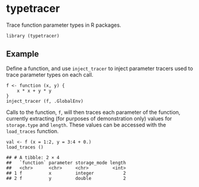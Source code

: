 # typetracer

Trace function parameter types in R packages.

    library (typetracer)

## Example

Define a function, and use `inject_tracer` to inject parameter tracers
used to trace parameter types on each call.

    f <- function (x, y) {
        x * x + y * y
    }
    inject_tracer (f, .GlobalEnv)

Calls to the function, `f`, will then traces each parameter of the
function, currently extracting (for purposes of demonstration only)
values for `storage.type` and `length`. These values can be accessed
with the `load_traces` function.

    val <- f (x = 1:2, y = 3:4 + 0.)
    load_traces ()

    ## # A tibble: 2 × 4
    ##   `function` parameter storage_mode length
    ##   <chr>      <chr>     <chr>         <int>
    ## 1 f          x         integer           2
    ## 2 f          y         double            2
